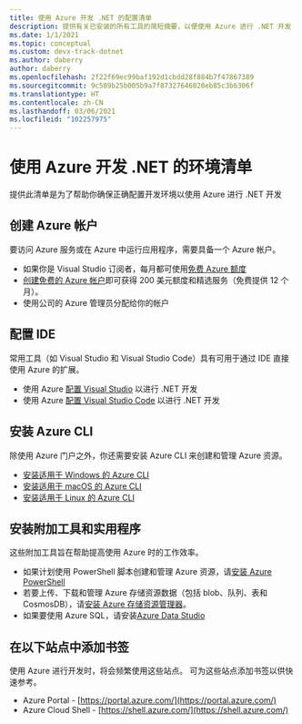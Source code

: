 ```yaml
---
title: 使用 Azure 开发 .NET 的配置清单
description: 提供有关已安装的所有工具的简短摘要，以便使用 Azure 进行 .NET 开发
ms.date: 1/1/2021
ms.topic: conceptual
ms.custom: devx-track-dotnet
ms.author: daberry
author: daberry
ms.openlocfilehash: 2f22f69ec99baf192d1cbdd28f884b7f47867389
ms.sourcegitcommit: 9c589b25b005b9a7f87327646020eb85c3b6306f
ms.translationtype: HT
ms.contentlocale: zh-CN
ms.lasthandoff: 03/06/2021
ms.locfileid: "102257975"
---
```

# <a name="net-on-azure-development-environment-checklist"></a>使用 Azure 开发 .NET 的环境清单

提供此清单是为了帮助你确保正确配置开发环境以使用 Azure 进行 .NET 开发

## <a name="create-an-azure-account"></a>创建 Azure 帐户

要访问 Azure 服务或在 Azure 中运行应用程序，需要具备一个 Azure 帐户。

* 如果你是 Visual Studio 订阅者，每月都可使用[免费 Azure 额度](https://azure.microsoft.com/pricing/member-offers/credit-for-visual-studio-subscribers/)
* [创建免费的 Azure 帐户](https://azure.microsoft.com/free/dotnet/)即可获得 200 美元额度和精选服务（免费提供 12 个月）。
* 使用公司的 Azure 管理员分配给你的帐户

## <a name="configure-your-ide"></a>配置 IDE

常用工具（如 Visual Studio 和 Visual Studio Code）具有可用于通过 IDE 直接使用 Azure 的扩展。

* 使用 Azure [配置 Visual Studio](./configure-visual-studio.md) 以进行 .NET 开发
* 使用 Azure [配置 Visual Studio Code](./configure-vs-code.md) 以进行 .NET 开发

## <a name="install-the-azure-cli"></a>安装 Azure CLI

除使用 Azure 门户之外，你还需要安装 Azure CLI 来创建和管理 Azure 资源。

* [安装适用于 Windows 的 Azure CLI](/cli/azure/install-azure-cli-windows?tabs=azure-cli)
* [安装适用于 macOS 的 Azure CLI](/cli/azure/install-azure-cli-macos)
* [安装适用于 Linux 的 Azure CLI](/cli/azure/install-azure-cli-linux)

## <a name="install-additional-tools-and-utilities"></a>安装附加工具和实用程序

这些附加工具旨在帮助提高使用 Azure 时的工作效率。

* 如果计划使用 PowerShell 脚本创建和管理 Azure 资源，请[安装 Azure PowerShell](/powershell/azure/install-az-ps)
* 若要上传、下载和管理 Azure 存储资源数据（包括 blob、队列、表和 CosmosDB），请[安装 Azure 存储资源管理器](https://azure.microsoft.com/features/storage-explorer/)。
* 如果要使用 Azure SQL，请安装[Azure Data Studio](/sql/azure-data-studio/download-azure-data-studio)

## <a name="bookmark-the-following-sites"></a>在以下站点中添加书签

使用 Azure 进行开发时，将会频繁使用这些站点。  可为这些站点添加书签以供快速参考。

* Azure Portal - [https://portal.azure.com/](https://portal.azure.com/)
* Azure Cloud Shell - [https://shell.azure.com/](https://shell.azure.com/)
